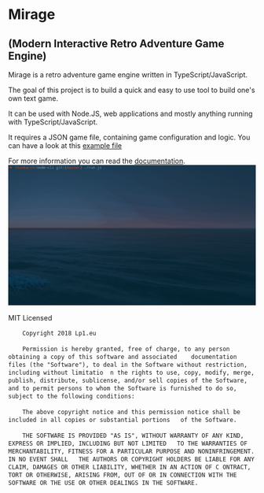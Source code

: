 # Mirage
## (Modern Interactive Retro Adventure Game Engine)

Mirage is a retro adventure game engine written in TypeScript/JavaScript.

The goal of this project is to build a quick and easy to use tool to build one's own text game.

It can be used with Node.JS, web applications and mostly anything running with TypeScript/JavaScript.

It requires a JSON game file, containing game configuration and logic. You can have a look at this [example file](./examples/node-cli/game.json)

For more information you can read the [documentation](./doc/).  
![node-screenshot](https://raw.githubusercontent.com/lp1dev/Mirage/master/examples/screens/screen_node.gif)

MIT Licensed
    
```
    Copyright 2018 Lp1.eu

    Permission is hereby granted, free of charge, to any person obtaining a copy of this software and associated    documentation files (the "Software"), to deal in the Software without restriction, including without limitatio  n the rights to use, copy, modify, merge, publish, distribute, sublicense, and/or sell copies of the Software,  and to permit persons to whom the Software is furnished to do so, subject to the following conditions:

    The above copyright notice and this permission notice shall be included in all copies or substantial portions   of the Software.

    THE SOFTWARE IS PROVIDED "AS IS", WITHOUT WARRANTY OF ANY KIND, EXPRESS OR IMPLIED, INCLUDING BUT NOT LIMITED   TO THE WARRANTIES OF MERCHANTABILITY, FITNESS FOR A PARTICULAR PURPOSE AND NONINFRINGEMENT. IN NO EVENT SHALL   THE AUTHORS OR COPYRIGHT HOLDERS BE LIABLE FOR ANY CLAIM, DAMAGES OR OTHER LIABILITY, WHETHER IN AN ACTION OF C ONTRACT, TORT OR OTHERWISE, ARISING FROM, OUT OF OR IN CONNECTION WITH THE SOFTWARE OR THE USE OR OTHER DEALINGS IN THE SOFTWARE.
```
